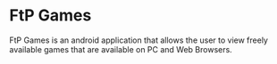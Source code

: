 # FtP Games

FtP Games is an android application that allows the user to view freely available games that are available on PC and Web Browsers.
